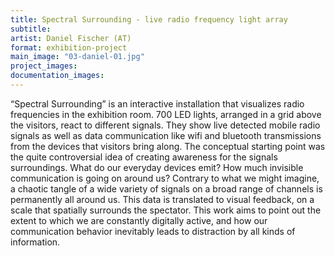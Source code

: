 ```yaml
---
title: Spectral Surrounding - live radio frequency light array
subtitle:
artist: Daniel Fischer (AT)
format: exhibition-project
main_image: "03-daniel-01.jpg"
project_images:
documentation_images:
---
```


“Spectral Surrounding” is an interactive installation that visualizes radio frequencies in the exhibition room. 700 LED lights, arranged in a grid above the visitors, react to different signals. They show live detected mobile radio signals as well as data communication like wifi and bluetooth transmissions from the devices that visitors bring along. The conceptual starting point was the quite controversial idea of creating awareness for the signals surroundings. What do our everyday devices emit? How much invisible communication is going on around us? Contrary to what we might imagine, a chaotic tangle of a wide variety of signals on a broad range of channels is permanently all around us. This data is translated to visual feedback, on a scale that spatially surrounds the spectator. This work aims to point out the extent to which we are constantly digitally active, and how our communication behavior inevitably leads to distraction by all kinds of information.